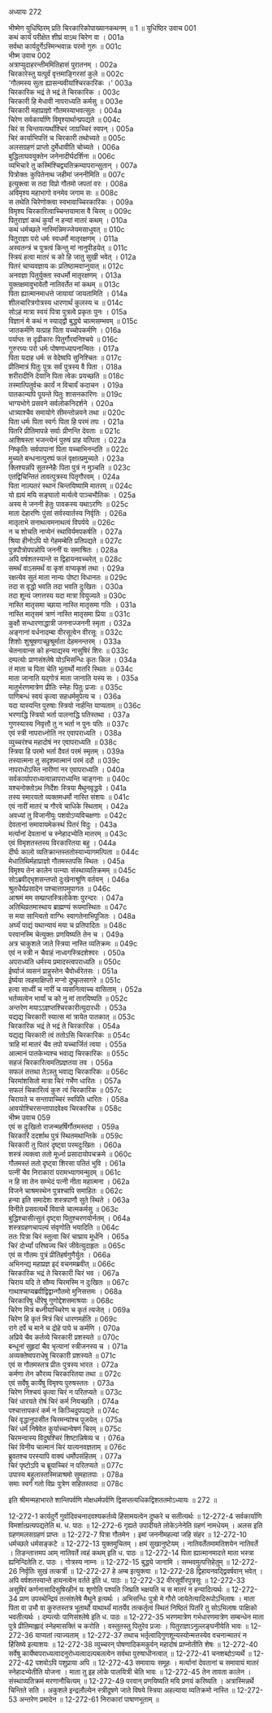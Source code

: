 अध्यायः 272

भीष्मेण युधिष्ठिरम् प्रति चिरकारिकोपाख्यानकथनम् ॥ 1 ॥
युधिष्ठिर उवाच 	001  
कथं कार्यं परीक्षेत शीघ्रं वाऽथ चिरेण वा ।	001a  
सर्वथा कार्यदुर्गेऽस्मिन्भवान्नः परमो गुरुः ॥	001c  
भीष्म उवाच 	002  
अत्राप्युदाहरन्तीममितिहासं पुरातनम् ।	002a  
चिरकारेस्तु यत्पूर्वं वृत्तमाङ्गिरसां कुले ॥	002c  
\'गौतमस्य सुता ह्यासन्यवीयांश्चिरकारिकः ।\'	003a  
चिरकारिक भद्रं ते भद्रं ते चिरकारिक ।	003c  
चिरकारी हि मेधावी नापराध्यति कर्मसु ॥	003e  
चिरकारी महाप्राज्ञो गौतमस्याभवत्सुतः ।	004a  
चिरेण सर्वकार्याणि विमृश्यार्थान्प्रपद्यते ॥	004c  
चिरं स चिन्तयत्यर्थांश्चिरं जाग्रच्चिरं स्वपन् ।	005a  
चिरं कार्याभिपत्तिं च चिरकारी तथोच्यते ॥	005c  
अलसग्रहणं प्राप्तो दुर्मेधावीति चोच्यते ।	006a  
बुद्धिलाघवयुक्तेन जनेनादीर्घदर्शिना ॥	006c  
व्यभिचारे तु कस्मिंश्चिद्व्यतिक्रम्यापरान्सुतान् ।	007a  
पित्रोक्तः कुपितेनाथ जहीमां जननीमिति ॥	007c  
इत्युक्त्वा स तदा विप्रो गौतमो जपतां वरः ।	008a  
अविमृश्य महाभागो वनमेव जगाम सः ॥	008c  
स तथेति चिरेणोक्त्वा स्वभावाच्चिरकारिकः ।	009a  
विमृश्य चिरकारित्वाच्चिन्तयामास वै चिरम् ॥	009c  
पितुराज्ञां कथं कुर्यां न हन्यां मातरं कथम् ।	010a  
कथं धर्मच्छले नास्मिन्निमज्जेयमसाधुवत् ॥	010c  
पितुराज्ञा परो धर्मः स्वधर्मो मातृरक्षणम् ।	011a  
अस्वतन्त्रं च पुत्रत्वं किन्तु मां नानुपीडयेत् ॥	011c  
स्त्रियं हत्वा मातरं च को हि जातु सुखी भवेत् ।	012a  
पितरं चाप्यवज्ञाय कः प्रतिष्ठामवाप्नुयात् ॥	012c  
अनवज्ञा पितुर्युक्ता स्वधर्मो मातृरक्षणम् ।	013a  
युक्तक्षमावुभावेतौ नातिवर्तेत मां कथम् ॥	013c  
पिता ह्यात्मानमाधत्ते जायायां जायतामिति ।	014a  
शीलचारित्रगोत्रस्य धारणार्थं कुलस्य च ॥	014c  
सोऽहं मात्रा स्वयं पित्रा पुत्रत्वे प्रकृतः पुनः ।	015a  
विज्ञानं मे कथं न स्याद्द्वौ बुद्ध्ये चात्मसम्भवम् ॥	015c  
जातकर्मणि यत्प्राह पिता यच्चोपकर्मणि ।	016a  
पर्याप्तः स दृढीकारः पितुर्गौरवनिश्चये ॥	016c  
गुरुरग्र्यः परो धर्मः पोषणाध्यापनान्वितः ।	017a  
पिता यदाह धर्मः स वेदेष्वपि सुनिश्चितः ॥	017c  
प्रीतिमात्रं पितुः पुत्रः सर्वं पुत्रस्य वै पिता ।	018a  
शरीरादीनि देयानि पिता त्वेकः प्रयच्छति ॥	018c  
तस्मात्पितुर्वचः कार्यं न विचार्यं कदाचन ।	019a  
पातकान्यपि पूयन्ते पितुः शासनकारिणः ॥	019c  
भाग्यभोगे प्रसवने सर्वलोकनिदर्शने ।	020a  
धात्र्याश्चैव समायोगे सीमन्तोन्नयने तथा ॥	020c  
पिता धर्मः पिता स्वर्गः पिता हि परमं तपः ।	021a  
पितरि प्रीतिमापन्ने सर्वाः प्रीणन्ति देवताः ॥	021c  
आशिषस्ता भजन्त्येनं पुरुषं प्राह यत्पिता ।	022a  
निष्कृतिः सर्वपापानां पिता यच्चाभिनन्दति ॥	022c  
मुच्यते बन्धनात्पुरष्पं फलं वृक्षात्प्रमुच्यते ।	023a  
क्लिश्यन्नपि सुतस्नेहैः पिता पुत्रं न मुञ्चति ॥	023c  
एतद्विचिन्तितं तावत्पुत्रस्य पितृगौरवम् ।	024a  
पिता नाल्पतरं स्थानं चिन्तयिष्यामि मातरम् ॥	024c  
यो ह्ययं मयि सङ्घातो मर्त्यत्वे पाञ्चभौतिकः ।	025a  
अस्य मे जननी हेतुः पावकस्य यथाऽरणिः ॥	025c  
माता देहारणिः पुंसां सर्वस्यार्तस्य निर्वृतिः ।	026a  
मातृलाभे सनाथत्वमनाथत्वं विपर्यये ॥	026c  
न च शोचति नाप्येनं स्थाविर्यमपकर्षति ।	027a  
श्रिया हीनोऽपि यो गेहमम्बेति प्रतिपद्यते ॥	027c  
पुत्रपौत्रोपपन्नोपि जननीं यः समाश्रितः ।	028a  
अपि वर्षशतस्यान्ते स द्विहायनवच्चरेत् ॥	028c  
समर्थं वाऽसमर्थं वा कृशं वाप्यकृशं तथा ।	029a  
रक्षत्येव सुतं माता नान्यः पोष्टा विधानतः ॥	029c  
तदा स वृद्धो भवति तदा भवति दुःखितः ।	030a  
तदा शून्यं जगत्तस्य यदा मात्रा वियुज्यते ॥	030c  
नास्ति मातृसमा च्छाया नास्ति मातृसमा गतिः ।	031a  
नास्ति मातृसमं त्राणं नास्ति मातृसमा प्रिया ॥	031c  
कुक्षौ सन्धारणाद्धात्री जननाज्जननी स्मृता ।	032a  
अङ्गानां वर्धनादम्बा वीरसूत्वेन वीरसूः ॥	032c  
शिशोः शुश्रूषणाच्छुश्रूर्माता देहमनन्तरम् ।	033a  
चेतनावान्स को हन्याद्यस्य नासुषिरं शिरः ॥	033c  
दम्पत्योः प्राणसंश्लेषे योऽभिसन्धिः कृतः किल ।	034a  
तं माता च पिता चेति भूतार्थो मातरि स्थितः ॥	034c  
माता जानाति यद्गोत्रं माता जानाति यस्य सः ।	035a  
मातुर्भरणमात्रेण प्रीतिः स्नेहः पितुः प्रजाः ॥	035c  
पाणिबन्धं स्वयं कृत्वा सहधर्ममुपेत्य च ।	036a  
यदा यास्यन्ति पुरुषाः स्त्रियो नार्हन्ति याप्यताम् ॥	036c  
भरणाद्धि स्त्रियो भर्ता पालनाद्धि पतिस्तथा ।	037a  
गुणस्यास्य निवृत्तौ तु न भर्ता न पुनः पतिः ॥	037c  
एवं स्त्री नापराध्नोति नर एवापराध्यति ।	038a  
व्युच्चरंश्च महादोषं नर एवापराध्यति ॥	038c  
स्त्रिया हि परमो भर्ता दैवतं परमं स्मृतम् ।	039a  
तस्यात्मना तु सदृशमात्मानं परमं ददौ ॥	039c  
नापराधोऽस्ति नारीणां नर एवापराध्यति ।	040a  
सर्वकार्यापराध्यत्वान्नापराध्यन्ति चाङ्गनाः ॥	040c  
यश्चनोक्तोऽथ निर्देशः स्त्रिया मैथुनवृद्धये ।	041a  
तस्य स्मारयतो व्यक्तमधर्मो नास्ति संशयः ॥	041c  
एवं नारीं मातरं च गौरवे चाधिके स्थिताम् ।	042a  
अवध्यां तु विजानीयुः पशवोऽप्यविचक्षणाः ॥	042c  
देवतानां समावायमेकस्थं पितरं विदुः ।	043a  
मर्त्यानां देवतानां च स्नेहादभ्येति मातरम् ॥	043c  
एवं विमृशतस्तस्य विरकारितया बहु ।	044a  
दीर्घः कालो व्यतिक्रान्तस्ततोस्याभ्यागमत्पिता ॥	044c  
मेधातिथिर्महाप्राज्ञो गौतमस्तपसि स्थितः ।	045a  
विमृश्य तेन कालेन पत्न्याः संस्थाव्यतिक्रमम् ॥	045c  
सोऽब्रवीद्भृशसन्तप्तो दुःखेनाश्रूणि वर्तयन् ।	046a  
श्रुतधैर्यप्रसादेन पश्चात्तापमुपागतः ॥	046c  
आश्रमं मम सम्प्राप्तस्त्रिलोकेशः पुरन्दरः ।	047a  
अतिथिव्रतमास्थाय ब्राह्मण्यं रूपमास्थितः ॥	047c  
स मया सान्त्वितो वाग्भिः स्वागतेनाभिपूजितः ।	048a  
अर्घ्यं पाद्यं यथान्यायं मया च प्रतिपादितः ॥	048c  
परवानस्मि चेत्युक्तः प्रणयिष्यति तेन च ।	049a  
अत्र चाकुशले जाते स्त्रिया नास्ति व्यतिक्रमः ॥	049c  
एवं न स्त्री न चैवाहं नाध्वगस्त्रिदशेश्वरः ।	050a  
अपराध्यति धर्मस्य प्रमादस्त्वपराध्यति ॥	050c  
ईर्ष्याजं व्यसनं प्राहुस्तेन चैवोर्ध्वरेतसः ।	051a  
ईर्ष्यया त्वहमाक्षिप्तो मग्नो दुष्कृतसागरे ॥	051c  
हत्वा साध्वीं च नारीं च व्यसनित्वाच्च वासिताम् ।	052a  
भर्तव्यत्वेन भार्यां च को नु मां तारयिष्यति ॥	052c  
अन्तरेण मयाऽऽज्ञप्तश्चिरकारीत्युदारधीः ।	053a  
यद्यद्य चिरकारी स्यात्स मां त्रायेत पातकात् ॥	053c  
चिरकारिक भद्रं ते भद्रं ते चिरकारिक ।	054a  
यद्यद्य चिरकारी त्वं ततोऽसि चिरकारिकः ॥	054c  
त्राहि मां मातरं चैव तपो यच्चार्जितं त्वया ।	055a  
आत्मानं पातकेभ्यश्च भवाद्य चिरकारिकः ॥	055c  
सहजं चिरकारित्वमतिप्रज्ञतया तव ।	056a  
सफलं तत्तथा तेऽस्तु भवाद्य चिरकारिकः ॥	056c  
चिरमांशसितो मात्रा चिरं गर्भेण धारितः ।	057a  
सफलं चिकारित्वं कुरु त्वं चिरकारिक ॥	057c  
चिरायते च सन्तापाच्चिरं स्वपिति धारितः ।	058a  
आवयोश्चिरसन्तापादवेक्ष्य चिरकारिक ॥	058c  
भीष्म उवाच 	059  
एवं स दुःखितो राजन्महर्षिर्गौतमस्तदा ।	059a  
चिरकारिं ददर्शाथ पुत्रं स्थितमथान्तिके ॥	059c  
चिरकारी तु पितरं दृष्ट्वा परमदुःखितः ।	060a  
शस्त्रं त्यक्त्वा ततो मूर्ध्ना प्रसादायोपचक्रमे ॥	060c  
गौतमस्तं ततो दृष्ट्वा शिरसा पतितं भुवि ।	061a  
पत्नीं चैव निराकारां परामभ्यागमन्मुदम् ॥	061c  
न हि सा तेन सम्भेदं पत्नी नीता महात्मना ।	062a  
विजने चाश्रमस्थेन पुत्रश्चापि समाहितः ॥	062c  
हन्या इति समादेशः शस्त्रपाणौ सुते स्थिते ।	063a  
विनीते प्रसवत्यर्थे विवासे चात्मकर्मसु ॥	063c  
बुद्धिश्चासीत्सुतं दृष्ट्वा पितुश्चरणयोर्नतम् ।	064a  
शस्त्रग्रहणचापल्यं संवृणोति भयादिति ॥	064c  
ततः पित्रा चिरं स्तुत्वा चिरं चाघ्राय मूर्धनि ।	065a  
चिरं दोर्भ्यां परिष्वज्य चिरं जीवेत्युदाहृतः ॥	065c  
एवं स गौतमः पुत्रं प्रीतिहर्षगुणैर्युतः ।	066a  
अभिनन्द्य महाप्रज्ञ इदं वचनमब्रवीत् ॥	066c  
चिरकारिक भद्रं ते चिरकारी चिरं भव ।	067a  
चिराय यदि ते सौम्य चिरमस्मि न दुःखितः ॥	067c  
गाथाश्चाप्यब्रवीद्विद्वान्गौतमो मुनिसत्तमः ।	068a  
चिरकारिषु धीरेषु गुणोद्देशसमाश्रयाः ॥	068c  
चिरेण मित्रं बध्नीयाच्चिरेण च कृतं त्यजेत् ।	069a  
चिरेण हि कृतं मित्रं चिरं धारणमर्हति ॥	069c  
रागे दर्पे च माने च द्रोहे पापे च कर्मणि ।	070a  
अप्रिये चैव कर्तव्ये चिरकारी प्रशस्यते ॥	070c  
बन्धूनां सुहृदां चैव भृत्यानां स्त्रीजनस्य च ।	071a  
अव्यक्तेष्वपराधेषु चिरकारी प्रशस्यते ॥	071c  
एवं स गौतमस्तत्र प्रीतः पुत्रस्य भारत ।	072a  
कर्मणा तेन कौरव्य चिरकारितया तथा ॥	072c  
एवं सर्वेषु कार्येषु विमृश्य पुरुषस्ततः ।	073a  
चिरेण निश्चयं कृत्वा चिरं न परितप्यते ॥	073c  
चिरं धारयते रोषं चिरं कर्म नियच्छति ।	074a  
पश्चात्तापकरं कर्म न किञ्चिदुपपद्यते ॥	074c  
चिरं वृद्धानुपासीत चिरमन्यांश्च पूजयेत् ।	075a  
चिरं धर्मं निषेवेत कुर्याच्चान्वेषणं चिरम् ॥	075c  
चिरमन्वास्य विदुषश्चिरं शिष्टान्निषेव्य च ।	076a  
चिरं विनीय चात्मानं चिरं यात्यनवज्ञताम् ॥	076c  
ब्रुवतश्च परस्यापि वाक्यं धर्मोपसंहितम् ।	077a  
चिरं पृष्टोऽपि च ब्रूयाच्चिरं न परितप्यते ॥	077c  
उपास्य बहुलास्तस्मिन्नाश्रमो सुमहातपाः ।	078a  
समाः स्वर्गं गतो विप्रः पुत्रेण सहितस्तदा ॥ 	078c  

इति श्रीमन्महाभारते शान्तिपर्वणि मोक्षधर्मपर्वणि द्विसप्तत्यधिकद्विशततमोऽध्यायः ॥ 272 ॥

12-272-1 कार्यदुर्गे गुर्वादिवचनादवश्यकर्तव्ये हिंसामयत्वेन दुष्करे च सतीत्यर्थः ॥ 12-272-4 सर्वकार्याणि विमर्शात्प्रत्यपद्यतेति थ. ध. पाठः ॥ 12-272-6 गृह्यते उपादीयते लोकेऽनेनेति ग्रहणं नामधेयम् । अलस इति ग्रहणमलसग्रहणं प्राप्तः ॥ 12-272-7 पित्रा गौतमेन । इमां जननीमहल्यां जहि संहर ॥ 12-272-10 धर्मच्छले धर्मसङ्कटे ॥ 12-272-13 युक्तमुचितम् । क्षमं सुखानुष्टेयम् । नातिवर्तेतमामतिशयेन नातिवर्ते । तिङन्तात्तमप आम् नातिवर्ते त्वहं कथम् इति ध. पाठः ॥ 12-272-14 पिता ह्यात्मानमादत्ते माता भस्त्रा ह्यनिन्दितेति ट. पाठः । गोत्रस्य नाम्नः ॥ 12-272-15 बुद्ध्ये जानामि । सम्भवमुत्पत्तिहेतुम् ॥ 12-272-26 निर्वृतिः सुखं तत्कर्त्री ॥ 12-272-27 हे अम्ब इत्युक्त्वा ॥ 12-272-28 द्विहायनवद्द्विवर्षवान् भवेत् । अपि वर्षशतस्यान्ते हायनत्वेन वर्तते इति ध. पाठः ॥ 12-272-32 वीरसूर्वीरपुत्रसूः ॥ 12-272-33 असुषिरं कर्णनासादिसुषिरहीनं यः शृणोति पश्यति जिघ्रति भक्षयति च स मातरं न हन्यादित्यर्थः ॥ 12-272-34 प्राण उपस्थेन्द्रियं तत्संश्लेषे मैथुने इत्यर्थः । अभिसन्धिः पुत्रो मे गौरो जायेतेत्यादिरूपोऽभिलाषः । माता पिता वा उभौ वा कुरुतस्तत्र भूतार्थो याथार्थ्यं मातर्येव तत्कर्तृत्वं स्थितं निष्ठितं पितरि तु सोऽभिलाषः पाक्षिको भवतीत्यर्थः । दम्पत्योः पाणिसंश्लेषे इति ध. पाठः ॥ 12-272-35 भरणमात्रेण गर्भधारणमात्रेण सम्बन्धेन माता पुत्रे प्रीतिमाह्लादं स्नेहमासक्तिं च करोति । वस्तुतस्तु पितुरेव प्रजाः । पितुराज्ञाऽनुल्लङ्घनीयेति भावः ॥ 12-272-36 याप्यतां त्याज्यताम् ॥ 12-272-37 तथाच भर्तृत्वादिगुणशून्यस्योन्मत्तस्येव वचनान्मातरं न हिंसिष्ये इत्याशयः ॥ 12-272-38 व्युच्चरन् पोषणादिकमकुर्वन् महादोषं प्राप्नोतीति शेषः ॥ 12-272-40 सर्वेषु कार्येष्वपराध्यत्वादनुरोध्यत्वादल्पबलत्वेन सर्वथा पुरुषाधीनत्वात् ॥ 12-272-41 चनशब्दोऽप्यर्थे ॥ 12-272-42 पशवोऽपि पशुप्राया अपि ॥ 12-272-43 समावायः समूहः । मर्त्यानां देवतानां च समावायं मातरं स्नेहादभ्येतीति योजना । माता तु इह लोके पालयित्री चेति भावः ॥ 12-272-45 तेन तावता कालेन । संस्थाव्यतिक्रमं मरणानौचित्यम् ॥ 12-272-49 परवान् प्रणयिष्यति मयि प्रणयं करिष्यति । अत्रास्मिन्नर्थे चिन्तिते सति । अकुशले इन्द्रलौल्येन स्त्रीदूषणे जाते विषये स्त्रिया अहल्याया व्यतिक्रमो नास्ति ॥ 12-272-53 अन्तरेण प्रमादेन ॥ 12-272-61 निराकारां पाषाणभूताम् ॥
